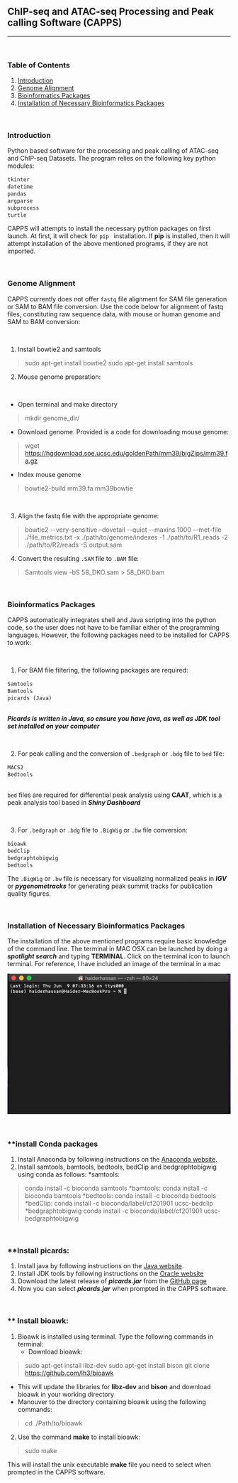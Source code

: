 ## **ChIP-seq and ATAC-seq Processing and Peak calling Software (CAPPS)**
-----------------------------
&nbsp;
&nbsp;
&nbsp;
&nbsp;
&nbsp;

### Table of Contents

1. [Introduction](#introduction)
2. [Genome Alignment](#genome-alignment)
3. [Bioinformatics Packages](#bioinformatics-packages)
4. [Installation of Necessary Bioinformatics Packages](#installation-of-necessary-bioinformatics-packages)


&nbsp;
&nbsp;
&nbsp;
&nbsp;
&nbsp;

### **Introduction**
Python based software for the processing and peak calling of ATAC-seq and ChIP-seq Datasets. The program relies on the following key python modules:
```
tkinter
datetime
pandas
argparse
subprocess
turtle
```
CAPPS will attempts to install the necessary python packages on first launch. At first, it will check for `pip ` installation. If **pip** is installed, then it will attempt installation of the above mentioned programs, if they are not imported. 


&nbsp;

### **Genome Alignment**

CAPPS currently does not offer `fastq` file alignment for SAM file generation or SAM to BAM file conversion. Use the code below for alignment of fastq files, constituting raw sequence data, with mouse or human genome and SAM to BAM conversion:

&nbsp;
&nbsp;

1. Install bowtie2 and samtools
> sudo apt-get install bowtie2
> sudo apt-get install samtools

2. Mouse genome preparation:

&nbsp;

   - Open terminal and make directory
  
  > mkdir genome_dir/
  
   - Download genome. Provided is a code for downloading mouse genome:
  
  > wget https://hgdownload.soe.ucsc.edu/goldenPath/mm39/bigZips/mm39.fa.gz
  
   - Index mouse genome 
  
  > bowtie2-build mm39.fa mm39bowtie

&nbsp;

3. Align the fastq file with the appropriate genome:

> bowtie2 --very-sensitive –dovetail --quiet --maxins 1000  --met-file ./file_metrics.txt -x ./path/to/genome/indexes -1 ./path/to/R1_reads -2 ./path/to/R2/reads  -S output.sam

4. Convert the resulting `.SAM` file to `.BAM` file:

>Samtools view -bS 58_DKO.sam > 58_DKO.bam


&nbsp;
&ensp;
&nbsp;
&ensp;

### **Bioinformatics Packages**

CAPPS automatically integrates shell and Java scripting into the python code, so the user does not have to be familiar either of the programming languages. However, the following packages need to be installed for CAPPS to work:

&nbsp;

1. For BAM file filtering, the following packages are required:
```
Samtools 
Bamtools
picards (Java) 
 
```
**_Picards is written in Java, so ensure you have java, as well as JDK tool set installed on your computer_**

&nbsp;

2. For peak calling and the conversion of `.bedgraph` or `.bdg` file to `bed` file:
```
MACS2
Bedtools
 
```
`bed` files are required for differential peak analysis using **CAAT**, which is a peak analysis tool based in **_Shiny Dashboard_**

&nbsp;

3. For `.bedgraph` or `.bdg` file to `.BigWig` or `.bw`  file conversion:
```
bioawk
bedClip
bedgraphtobigwig
bedtools 

```
The `.BigWig` or `.bw` file is necessary for visualizing normalized peaks in **_IGV_** or **_pygenometracks_** for generating peak summit tracks for publication quality figures. 
   
&nbsp;
&ensp;
&nbsp;
&ensp;

### **Installation of Necessary Bioinformatics Packages**

The installation of the above mentioned programs require basic knowledge of the command line. The terminal in MAC OSX can be launched by doing a **_spotlight search_** and typing **TERMINAL**. Click on the terminal icon to launch terminal. For reference, I have included an image of the terminal in a mac

![Terminal in Mac OS](./Images/Terminal_Mac.png)

&nbsp;

### **install Conda packages 
1. Install Anaconda by following instructions on the [Anaconda website](https://www.anaconda.com/products/distribution).
2. Install samtools, bamtools, bedtools, bedClip and bedgraphtobigwig using conda as follows:
*samtools:
> conda install -c bioconda samtools 
*bamtools:
> conda install -c bioconda bamtools 
*bedtools:
> conda install -c bioconda bedtools 
*bedClip:
> conda install -c bioconda/label/cf201901 ucsc-bedclip 
*bedgraphtobigwig
> conda install -c bioconda/label/cf201901 ucsc-bedgraphtobigwig 

&nbsp;

### **Install picards:
1. Install java by following instructions on the [Java website](https://www.java.com/en/).
2. Install JDK tools by following instructions on the [Oracle website](https://www.oracle.com/java/technologies/downloads/)
3. Download the latest release of **_picards.jar_** from the [GitHub page](https://github.com/broadinstitute/picard/releases/tag/2.27.3)
4. Now you can select **_picards.jar_** when prompted in the CAPPS software.  

&nbsp;

### ** Install bioawk:
1. Bioawk is installed using terminal. Type the following commands in terminal:
   - Download bioawk:
   
> sudo apt-get install libz-dev
> sudo apt-get install bison
> git clone https://github.com/lh3/bioawk

   - This will update the libraries for **libz-dev** and **bison** and download bioawk in your working directory
   - Manouver to the directory containing bioawk using the following commands:
   
> cd ./Path/to/bioawk

2. Use the command **make** to install bioawk:

> sudo make

This will install the unix executable **make** file you need to select when prompted in the CAPPS software. 


&nbsp;
&ensp;
&nbsp;
&ensp;





